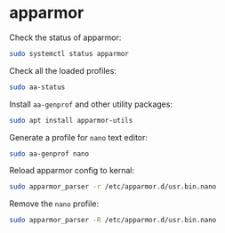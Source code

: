 # apparmor

Check the status of apparmor:
```bash
sudo systemctl status apparmor
```

Check all the loaded profiles:
```bash
sudo aa-status
```

Install `aa-genprof` and other utility packages:
```bash
sudo apt install apparmor-utils
```

Generate a profile for `nano` text editor: 
```bash
sudo aa-genprof nano
```

Reload apparmor config to kernal:
```bash
sudo apparmor_parser -r /etc/apparmor.d/usr.bin.nano
```

Remove the `nano` profile:
```bash
sudo apparmor_parser -R /etc/apparmor.d/usr.bin.nano
```

